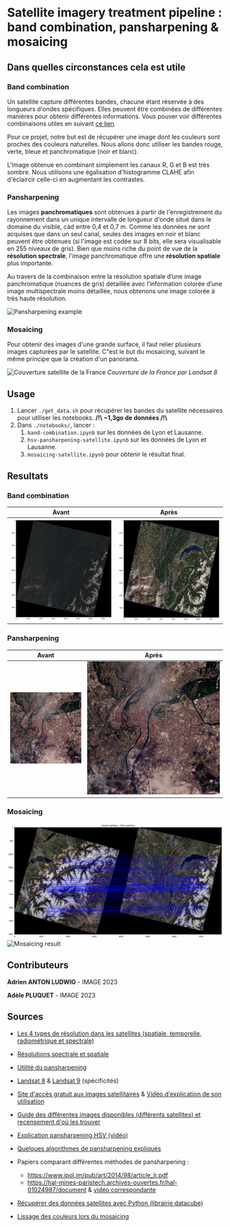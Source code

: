 # Satellite imagery treatment pipeline : band combination, pansharpening & mosaicing

## Dans quelles circonstances cela est utile

### Band combination

Un satellite capture différentes bandes, chacune étant réservée à des longueurs d'ondes spécifiques. Elles peuvent être combinées de différentes manières pour obtenir différentes informations. Vous pouver voir différentes combinaisons utiles en suivant [ce lien](https://gisgeography.com/landsat-8-bands-combinations/).

Pour ce projet, notre but est de récupérer une image dont les couleurs sont proches des couleurs naturelles. Nous allons donc utiliser les bandes rouge, verte, bleue et panchromatique (noir et blanc).

L'image obtenue en combinant simplement les canaux R, G et B est très sombre. Nous utilisons une égalisation d'histogramme CLAHE afin d'éclaircir celle-ci en augmentant les contrastes.

### Pansharpening

Les images **panchromatiques** sont obtenues à partir de l'enregistrement du rayonnement dans un unique intervalle de longueur d'onde situé dans le domaine du visible, càd entre 0,4 et 0,7 m. Comme les données ne sont acquises que dans un seul canal, seules des images en noir et blanc peuvent être obtenues (si l'image est codée sur 8 bits, elle sera visualisable en 255 niveaux de gris). Bien que moins riche du point de vue de la **résolution spectrale**, l'image panchromatique offre une **résolution spatiale** plus importante.

Au travers de la combinaison entre la résolution spatiale d’une image panchromatique (nuances de gris)
détaillée avec l’information colorée d’une image multispectrale moins détaillée, nous obtenons une
image colorée à très haute résolution.

![Pansharpening example](https://www.geosage.com/highview/figures/definition_qb.gif)

### Mosaicing

Pour obtenir des images d'une grande surface, il faut relier plusieurs images capturées par le satellite. C"est le but du mosaicing, suivant le même principe que la création d'un panorama.

![Couverture satellite de la France](https://images-ext-2.discordapp.net/external/4p7SjYIcn5f5iLTYfIfMQNWeuqEz8khNw533A643jfU/%3Ft%3D1392906248652/https/ids.equipex-geosud.fr/documents/10180/26536/emrpise_france_landsat8.jpg/fd1e7f5b-30b6-4de0-9f5f-51374f011655?width=1064&height=684)
*Couverture de la France par Landsat 8*

## Usage

1. Lancer `./get_data.sh` pour récupérer les bandes du satellite nécessaires pour utiliser les notebooks. **/!\ ~1,3go de données /!\\**
2. Dans `./notebooks/`, lancer :
   1. `band-combination.ipynb` sur les données de Lyon et Lausanne.
   2. `hsv-pansharpening-satellite.ipynb` sur les données de Lyon et Lausanne.
   3. `mosaicing-satellite.ipynb` pour obtenir le résultat final.

## Resultats

### Band combination

| Avant                                                                 | Après                                                                 |
| --------------------------------------------------------------------- | ---------------------------------------------------------------------- |
| ![Band combination before](../images/results/band_combination_dark.png) | ![Band combination after](../images/results/band_combination_bright.png) |

### Pansharpening

| Avant                                                 | Après                                                        |
| ----------------------------------------------------- | ------------------------------------------------------------- |
| ![Pansharpening before](../images/results/lyon_rgb.png) | ![Pansharpening after](../images/results/lyon_pansharpened.png) |

### Mosaicing

![Mosaicing matching](../images/results/matching_color.png)
![Mosaicing result](../images/results/mosaic_color_hd.jpeg)

## Contributeurs

**Adrien ANTON LUDWIG** - IMAGE 2023

**Adèle PLUQUET** - IMAGE 2023

## Sources

- [Les 4 types de résolution dans les satellites (spatiale, temporelle, radiométrique et spectrale)](https://eo.belspo.be/fr/actualites/resolution-spectrale)
- [Résolutions spectrale et spatiale](https://eo.belspo.be/fr/les-images-de-teledetection)
- [Utilité du pansharpening](https://eos.com/make-an-analysis/panchromatic/)
- [Landsat 8](https://www.usgs.gov/landsat-missions/landsat-8) & [Landsat 9](https://www.usgs.gov/landsat-missions/landsat-9) (spécificités)
- [Site d&#39;accès gratuit aux images satellitaires](https://earthexplorer.usgs.gov/) & [Vidéo d&#39;explication de son utilisation](https://www.youtube.com/watch?v=GmwBJT3ioao&ab_channel=KlasKarlsson)
- [Guide des différentes images disponibles (différents satellites) et recensement d&#39;où les trouver](https://ids.equipex-geosud.fr/web/guest/images-landsat-8)
- [Explication pansharpening HSV (vidéo)](https://www.youtube.com/watch?v=-139c169pKQ&ab_channel=ThalesSehnK%C3%B6rting)
- [Quelques algorithmes de pansharpening expliqués](https://pro.arcgis.com/fr/pro-app/latest/help/analysis/raster-functions/fundamentals-of-pan-sharpening-pro.htm)
- Papiers comparant différentes méthodes de pansharpening :

  - https://www.ipol.im/pub/art/2014/98/article_lr.pdf
  - https://hal-mines-paristech.archives-ouvertes.fr/hal-01024987/document  & [vidéo correspondante](https://www.youtube.com/watch?v=9TgU6migUy0&ab_channel=MITEducation)
- [Récupérer des données satellites avec Python (librairie datacube)](https://docs.dea.ga.gov.au/notebooks/Frequently_used_code/Pan_sharpening_Brovey.html)
- [Lissage des couleurs lors du mosaicing](https://hal.archives-ouvertes.fr/hal-01373314/file/cresson2015.pdf)
